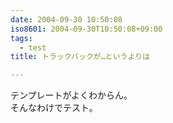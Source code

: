 ```yaml
---
date: 2004-09-30 10:50:08
iso8601: 2004-09-30T10:50:08+09:00
tags:
  - test
title: トラックバックが…というよりは

---
```


<div class="entry-body">
  <p>テンプレートがよくわからん。<br />
    そんなわけでテスト。</p>
</div>
